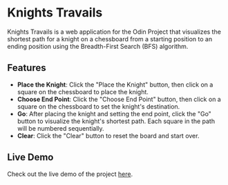 # Knights Travails

Knights Travails is a web application for the Odin Project that visualizes the shortest path for a knight on a chessboard from a starting position to an ending position using the Breadth-First Search (BFS) algorithm.

## Features

- **Place the Knight**: Click the "Place the Knight" button, then click on a square on the chessboard to place the knight.
- **Choose End Point**: Click the "Choose End Point" button, then click on a square on the chessboard to set the knight's destination.
- **Go**: After placing the knight and setting the end point, click the "Go" button to visualize the knight's shortest path. Each square in the path will be numbered sequentially.
- **Clear**: Click the "Clear" button to reset the board and start over.

## Live Demo

Check out the live demo of the project [here](https://aurorn.github.io/knights-travails/).